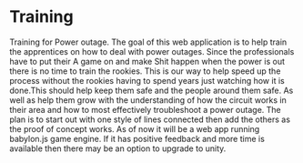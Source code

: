 # Training
Training for Power outage. 
The goal of this web application is to help train the apprentices on how to deal with power outages. Since the professionals have to put their A game on and make Shit happen when the power is out there is no time to train the rookies. This is our way to help speed up the process without the rookies having to spend years just watching how it is done.This should help keep them safe and the people around them safe. As well as help them grow with the understanding of how the circuit works in their area and how to most effectively troubleshoot a power outage.
The plan is to start out with one style of lines connected then add the others as the proof of concept works. As of now it will be a web app running babylon.js game engine. If it has positive feedback and more time is available then there may be an option to upgrade to unity.  
